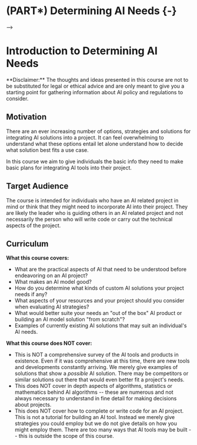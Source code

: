 
# (PART\*) Determining AI Needs {-}



<!-- # VIDEO Introduction to Determining AI Needs Video -->

<!-- This video introduces the 'Determining AI Needs' course. -->

<!-- <!-- <iframe width="560" height="315" src="https://www.youtube-nocookie.com/embed/ID" title="YouTube video player" frameborder="0" allow="accelerometer; autoplay; clipboard-write; encrypted-media; gyroscope; picture-in-picture" allowfullscreen></iframe> -->  -->

<!-- You can view and download the Google Slides [here](https://docs.google.com/presentation/d/1COHDxEwy9GwXAgUJLBqjDjWm-lqdKy2n3Qds4ivM4UA/edit). -->


# Introduction to Determining AI Needs

<div class = disclaimer>
**Disclaimer:** The thoughts and ideas presented in this course are not to be substituted for legal or ethical advice and are only meant to give you a starting point for gathering information about AI policy and regulations to consider.
</div>


## Motivation

There are an ever increasing number of options, strategies and solutions for integrating AI solutions into a project. It can feel overwhelming to understand what these options entail let alone understand how to decide what solution best fits a use case.

In this course we aim to give individuals the basic info they need to make basic plans for integrating AI tools into their project.

## Target Audience  

The course is intended for individuals who have an AI related project in mind or think that they might need to incorporate AI into their project. They are likely the leader who is guiding others in an AI related project and not necessarily the person who will write code or carry out the technical aspects of the project.

## Curriculum  

**What this course covers:**

- What are the practical aspects of AI that need to be understood before endeavoring on an AI project?
- What makes an AI model good?
- How do you determine what kinds of custom AI solutions your project needs if any?
- What aspects of your resources and your project should you consider when evaluating AI strategies?
- What would better suite your needs an "out of the box" AI product or building an AI model solution "from scratch"?
- Examples of currently existing AI solutions that may suit an individual's AI needs.

**What this course does NOT cover:**

- This is NOT a comprehensive survey of the AI tools and products in existence. Even if it was comprehensive at this time, there are new tools and developments constantly arriving. We merely give examples of solutions that show a *possible* AI solution. There may be competitors or similar solutions out there that would even better fit a project's needs.
- This does NOT cover in depth aspects of algorithms, statistics or mathematics behind AI algorithms -- these are numerous and not always necessary to understand in fine detail for making decisions about projects.
- This does NOT cover how to complete or write code for an AI project. This is not a tutorial for building an AI tool. Instead we merely give strategies you could employ but we do not give details on how you might employ them. There are too many ways that AI tools may be built -- this is outside the scope of this course.
